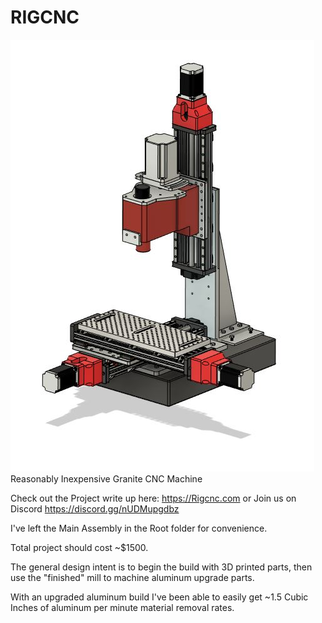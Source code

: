 # RIGCNC
![RIGCNC](RIGCNC.JPG)
Reasonably Inexpensive Granite CNC Machine

Check out the Project write up here: https://Rigcnc.com
or
Join us on Discord https://discord.gg/nUDMupgdbz

I've left the Main Assembly in the Root folder for convenience.

Total project should cost ~$1500. 

The general design intent is to begin the build with 3D printed parts, then use the "finished" mill to machine aluminum upgrade parts.

With an upgraded aluminum build I've been able to easily get ~1.5 Cubic Inches of aluminum per minute material removal rates.
